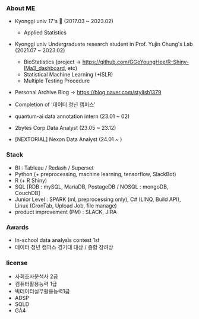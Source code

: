 ### About ME

- Kyonggi univ 17's 🏫 (2017.03 ~ 2023.02)
	- Applied Statistics

- Kyonggi univ Undergraduate research student in Prof. Yujin Chung's Lab (2021.07 ~ 2023.02)
	- BioStatistics (project -> https://github.com/GGoYoungHee/R-Shiny-IMa3_dashboard, etc)
	- Statistical Machine Learning (+ISLR)
	- Multiple Testing Procedure

- Personal Archive Blog -> https://blog.naver.com/stylish1379

- Completion of '데이터 청년 캠퍼스'

- quantum-ai data annotation intern (23.01 ~ 02)
  
- 2bytes Corp Data Analyst (23.05 ~ 23.12)

- \[NEXTORIAL] Nexon Data Analyst (24.01 ~ )

### Stack

- BI : Tableau / Redash / Superset
- Python (+ preprocessing, machine learning, tensorflow, SlackBot)
- R (+ R Shiny)
- SQL [RDB : mySQL, MariaDB, PostageDB / NOSQL : mongoDB, CouchDB]
- Junior Level : SPARK (ml, preprocessing only), C# (LINQ, Build API), Linux (CronTab, Upload Job, file manage)
- product improvement (PM) : SLACK, JIRA

### Awards

- In-school data analysis contest 1st
- 데이터 청년 캠퍼스 경기대 대상 / 종합 장려상

### license

- 사회조사분석사 2급
- 컴퓨터활용능력 1급
- 빅데이터실무활용능력1급
- ADSP
- SQLD
- GA4
